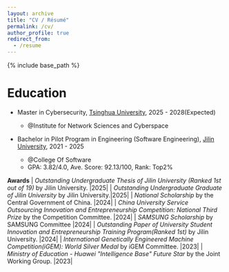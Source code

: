 ```yaml
---
layout: archive
title: "CV / Résumé"
permalink: /cv/
author_profile: true
redirect_from:
  - /resume
---
```


{% include base_path %}

Education
======
* Master in Cybersecurity, [Tsinghua University](https://www.tsinghua.edu.cn/en/), 2025 - 2028(Expected)
  * @Institute for Network Sciences and Cyberspace

* Bachelor in Pilot Program in Engineering (Software Engineering), [Jilin University](https://www.jlu.edu.cn/), 2021 - 2025
  * @College Of Software
  * GPA: 3.82/4.0, Ave. Score: 92.13/100, Rank: Top2%

**Awards**
| *Outstanding Undergraduate Thesis of Jilin University (Ranked 1st out of 19)* by Jilin University. |2025|
| *Outstanding Undergraduate Graduate of Jilin University* by Jilin University.|2025|
| *National Scholarship* by the Central Government of China.            |2024|
| *China University Service Outsourcing Innovation and Entrepreneurship Competition: National Third Prize* by the Competition Committee.   |2024|
| *SAMSUNG Scholarship* by SAMSUNG Committee              |2024|
| *Outstanding Paper of University Student Innovation and Entrepreneurship Training Program(Ranked 1st)*  by Jilin University.          |2024|
| *International Genetically Engineered Machine Competition(iGEM): World Silver Medal* by iGEM Committee.          |2023|
| *Ministry of Education - Huawei "Intelligence Base" Future Star* by the Joint Working Group. |2023|
